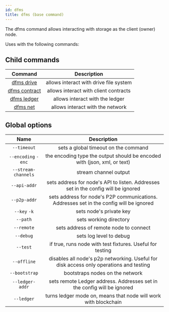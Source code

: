 ```yaml
---
id: dfms
title: dfms (base command)
---
```


The dfms command allows interacting with storage as the client (owner) node.

Uses with the following commands:
## Child commands
| Command | Description  |
|:-:|:-:|
| [dfms drive](drive.md) | allows interact with drive file system |
| [dfms contract](contract.md) | allows interact with client contracts |
| [dfms ledger](ledger.md) | allows interact with the ledger |
| [dfms net](net.md) | allows interact with the network |

## Global options
|  Name      | Description  |
|:----------:|:------------:|
| `--timeout` | sets a global timeout on the command |
| `--encoding` `-enc` | the encoding type the output should be encoded with (json, xml, or text) |
| `--stream-channels` | stream channel output |
| `--api-addr` | sets address for node's API to listen. Addresses set in the config will be ignored
| `--p2p-addr` | sets address for node's P2P communications. Addresses set in the config will be ignored |
| `--key` `-k` | sets node's private key  |
| `--path` | sets working directory |
| `--remote` | sets address of remote node to connect |
| `--debug` | sets log level to debug |
| `--test` | if true, runs node with test fixtures. Useful for testing |
| `--offline` | disables all node's p2p networking. Useful for disk access only operations and testing |
| `--bootstrap` | bootstraps nodes on the network |
| `--ledger-addr` | sets remote Ledger address. Addresses set in the config will be ignored |
| `--ledger` | turns ledger mode on, means that node will work with blockchain |
